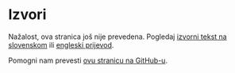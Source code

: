 # Izvori

Nažalost, ova stranica još nije prevedena. Pogledaj [izvorni tekst na slovenskom](/sl/sources) ili [engleski prijevod](/en/sources).

Pomogni nam prevesti [ovu stranicu na GitHub-u](https://github.com/sledilnik/website/blob/master/src/content/sources_hr.md).
